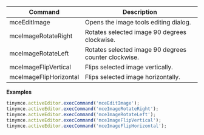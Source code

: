 
| Command                | Description                                          |
| ---------------------- | ---------------------------------------------------- |
| mceEditImage           | Opens the image tools editing dialog.                         |
| mceImageRotateRight    | Rotates selected image 90 degrees clockwise.         |
| mceImageRotateLeft     | Rotates selected image 90 degrees counter clockwise. |
| mceImageFlipVertical   | Flips selected image vertically.                     |
| mceImageFlipHorizontal | Flips selected image horizontally.                   |

**Examples**

```js
tinymce.activeEditor.execCommand('mceEditImage');
tinymce.activeEditor.execCommand('mceImageRotateRight');
tinymce.activeEditor.execCommand('mceImageRotateLeft');
tinymce.activeEditor.execCommand('mceImageFlipVertical');
tinymce.activeEditor.execCommand('mceImageFlipHorizontal');
```
